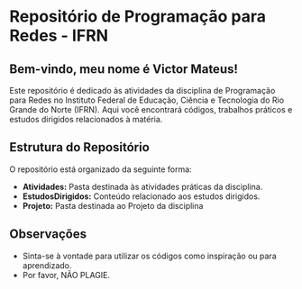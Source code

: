 # Repositório de Programação para Redes - IFRN

## Bem-vindo, meu nome é Victor Mateus!

Este repositório é dedicado às atividades da disciplina de Programação para Redes no Instituto Federal de Educação, Ciência e Tecnologia do Rio Grande do Norte (IFRN). Aqui você encontrará códigos, trabalhos práticos e estudos dirigidos relacionados à matéria.

## Estrutura do Repositório

O repositório está organizado da seguinte forma:

- **Atividades:** Pasta destinada às atividades práticas da disciplina.
- **EstudosDirigidos:** Conteúdo relacionado aos estudos dirigidos.
- **Projeto:** Pasta destinada ao Projeto da disciplina

## Observações
- Sinta-se à vontade para utilizar os códigos como inspiração ou para aprendizado.
- Por favor, NÃO PLAGIE.
